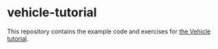 # vehicle-tutorial

This repository contains the example code and exercises for [the Vehicle tutorial].

[the Vehicle tutorial]: https://vehicle-lang.github.io/tutorial/
